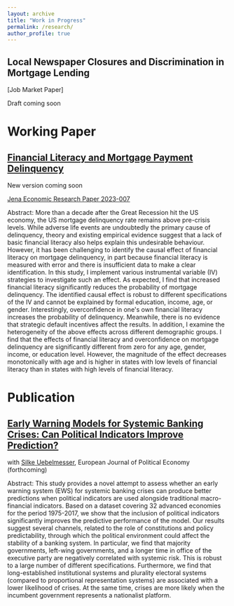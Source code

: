 ```yaml
---
layout: archive
title: "Work in Progress"
permalink: /research/
author_profile: true
---
```

Local Newspaper Closures and Discrimination in Mortgage Lending
---------
[Job Market Paper]

Draft coming soon

Working Paper
======

[Financial Literacy and Mortgage Payment Delinquency](https://www.dropbox.com/scl/fi/zdyojgf0iatrcv26ecqvj/20231030_FLPaper.pdf?rlkey=17jriew91fphhkfegn8i5sq9h&dl=0) 
------
New version coming soon

[Jena Economic Research Paper 2023-007](https://ideas.repec.org/p/jrp/jrpwrp/2023-007.html)

Abstract: More than a decade after the Great Recession hit the US economy, the US mortgage delinquency rate remains above pre-crisis levels. While adverse life events are undoubtedly the primary cause of delinquency, theory and existing empirical evidence suggest that a lack of basic financial literacy also helps explain this undesirable behaviour. However, it has been challenging to identify the causal effect of financial literacy on mortgage delinquency, in part because financial literacy is measured with error and there is insufficient data to make a clear identification. In this study, I implement various instrumental variable (IV) strategies to investigate such an effect. As expected, I find that increased financial literacy significantly reduces the probability of mortgage delinquency. The identified causal effect is robust to different specifications of the IV and cannot be explained by formal education, income, age, or gender. Interestingly, overconfidence in one's own financial literacy increases the probability of delinquency. Meanwhile, there is no evidence that strategic default incentives affect the results. In addition, I examine the heterogeneity of the above effects across different demographic groups. I find that the effects of financial literacy and overconfidence on mortgage delinquency are significantly different from zero for any age, gender, income, or education level. However, the magnitude of the effect decreases monotonically with age and is higher in states with low levels of financial literacy than in states with high levels of financial literacy.

Publication
======

[Early Warning Models for Systemic Banking Crises: Can Political Indicators Improve Prediction?](https://www.dropbox.com/scl/fi/vx6ajogds2cut9hrthhph/20230908_EWSPaper.pdf?rlkey=q2eoyxphx3val8vplobiyo4vq&dl=0) 
------
with [Silke Uebelmesser](https://sites.google.com/view/silkeuebelmesser/home), European Journal of Political Economy (forthcoming)

Abstract: This study provides a novel attempt to assess whether an early warning system (EWS) for systemic banking crises can produce better predictions when political indicators are used alongside traditional macro-financial indicators. Based on a dataset covering 32 advanced economies for the period 1975-2017, we show that the inclusion of political indicators significantly improves the predictive performance of the model. Our results suggest several channels, related to the role of constitutions and policy predictability, through which the political environment could affect the stability of a banking system. In particular, we find that majority governments, left-wing governments, and a longer time in office of the executive party are negatively correlated with systemic risk. This is robust to a large number of different specifications. Furthermore, we find that long-established institutional systems and plurality electoral systems (compared to proportional representation systems) are associated with a lower likelihood of crises. At the same time, crises are more likely when the incumbent government represents a nationalist platform.




